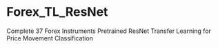 # Forex_TL_ResNet
Complete 37 Forex Instruments Pretrained ResNet Transfer Learning for Price Movement Classification
